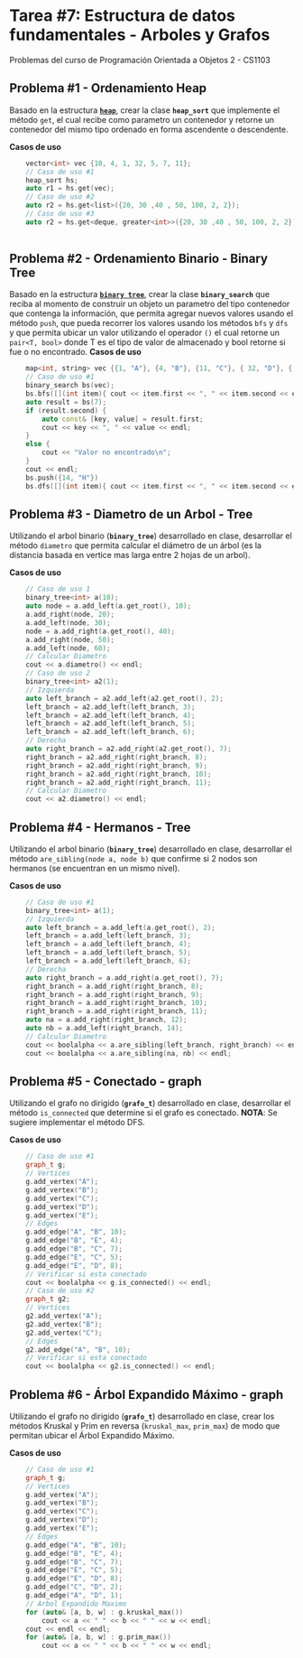 # Tarea #7: Estructura de datos fundamentales - Arboles y Grafos

Problemas del curso de Programación Orientada a Objetos 2 - CS1103

## Problema #1 - Ordenamiento Heap
Basado en la estructura [**`heap`**](https://repl.it/@RubenDemetrioDemetrio/poo22021-0heap#main.cpp), crear la clase **`heap_sort`** que implemente el método `get`, el cual recibe como parametro un contenedor y retorne un contenedor del mismo tipo ordenado en forma ascendente o descendente.

**Casos de uso**
```cpp
    vector<int> vec {10, 4, 1, 32, 5, 7, 11};
    // Caso de uso #1
    heap_sort hs;
    auto r1 = hs.get(vec);
    // Caso de uso #2
    auto r2 = hs.get<list>({20, 30 ,40 , 50, 100, 2, 2});
    // Caso de uso #3
    auto r2 = hs.get<deque, greater<int>>({20, 30 ,40 , 50, 100, 2, 2});
    
```
## Problema #2 - Ordenamiento Binario - Binary Tree
Basado en la estructura [**`binary tree`**](https://repl.it/@RubenDemetrioDemetrio/poo22021-0binarytree#main.cpp), crear la clase **`binary_search`** que reciba al momento de construir un objeto un parametro del tipo contenedor que contenga la información, que permita agregar nuevos valores usando el método `push`, que pueda recorrer los valores usando los métodos `bfs` y `dfs` y que permita ubicar un valor utilizando el operador `()` el cual retorne un `pair<T, bool>` donde T es el tipo de valor de almacenado y bool retorne si fue o no encontrado.
**Casos de uso**
```cpp
    map<int, string> vec {{1, "A"}, {4, "B"}, {11, "C"}, { 32, "D"}, { 5, "E"} { 7 , "F"}, { 12 , "G"}};
    // Caso de uso #1
    binary_search bs(vec);
    bs.bfs([](int item){ cout << item.first << ", " << item.second << endl; });
    auto result = bs(7);
    if (result.second) {
        auto const& [key, value] = result.first;
        cout << key << ", " << value << endl;
    }
    else {
        cout << "Valor no encontrado\n";
    }
    cout << endl;
    bs.push({14, "H"})
    bs.dfs([](int item){ cout << item.first << ", " << item.second << endl; });
```
## Problema #3 - Diametro de un Arbol - Tree
Utilizando el arbol binario (**`binary_tree`**) desarrollado en clase, desarrollar el método `diametro` que permita calcular el diámetro de un árbol (es la distancia basada en vertice mas larga entre 2 hojas de un arbol).

**Casos de uso**
```cpp
    // Caso de uso 1
    binary_tree<int> a(10);
    auto node = a.add_left(a.get_root(), 10);
    a.add_right(node, 20);
    a.add_left(node, 30);
    node = a.add_right(a.get_root(), 40);
    a.add_right(node, 50);
    a.add_left(node, 60);
    // Calcular Diametro
    cout << a.diametro() << endl;
    // Caso de uso 2
    binary_tree<int> a2(1);
    // Izquierda
    auto left_branch = a2.add_left(a2.get_root(), 2);
    left_branch = a2.add_left(left_branch, 3);
    left_branch = a2.add_left(left_branch, 4);
    left_branch = a2.add_left(left_branch, 5);
    left_branch = a2.add_left(left_branch, 6);
    // Derecha
    auto right_branch = a2.add_right(a2.get_root(), 7);
    right_branch = a2.add_right(right_branch, 8);
    right_branch = a2.add_right(right_branch, 9);
    right_branch = a2.add_right(right_branch, 10);
    right_branch = a2.add_right(right_branch, 11);
    // Calcular Diametro
    cout << a2.diametro() << endl;
```

## Problema #4 - Hermanos - Tree
Utilizando el arbol binario (**`binary_tree`**) desarrollado en clase, desarrollar el método `are_sibling(node a, node b)` que confirme si 2 nodos son hermanos (se encuentran en un mismo nivel).

**Casos de uso**  
```cpp
    // Caso de uso #1
    binary_tree<int> a(1);
    // Izquierda
    auto left_branch = a.add_left(a.get_root(), 2);
    left_branch = a.add_left(left_branch, 3);
    left_branch = a.add_left(left_branch, 4);
    left_branch = a.add_left(left_branch, 5);
    left_branch = a.add_left(left_branch, 6);
    // Derecha
    auto right_branch = a.add_right(a.get_root(), 7);
    right_branch = a.add_right(right_branch, 8);
    right_branch = a.add_right(right_branch, 9);
    right_branch = a.add_right(right_branch, 10);
    right_branch = a.add_right(right_branch, 11);
    auto na = a.add_right(right_branch, 12);
    auto nb = a.add_left(right_branch, 14);
    // Calcular Diametro
    cout << boolalpha << a.are_sibling(left_branch, right_branch) << endl;
    cout << boolalpha << a.are_sibling(na, nb) << endl;
```
## Problema #5 - Conectado - graph
Utilizando el grafo no dirigido  (**`grafo_t`**) desarrollado en clase, desarrollar el método `is_connected` que determine si el grafo es conectado.
 **NOTA**: Se sugiere implementar el método DFS.

**Casos de uso**  
```cpp
    // Caso de uso #1
    graph_t g;
    // Vertices
    g.add_vertex("A");
    g.add_vertex("B");
    g.add_vertex("C");
    g.add_vertex("D");
    g.add_vertex("E");
    // Edges
    g.add_edge("A", "B", 10);
    g.add_edge("B", "E", 4);
    g.add_edge("B", "C", 7);
    g.add_edge("E", "C", 5);
    g.add_edge("E", "D", 8);
    // Verificar si esta conectado
    cout << boolalpha << g.is_connected() << endl;
    // Caso de uso #2
    graph_t g2;
    // Vertices
    g2.add_vertex("A");
    g2.add_vertex("B");
    g2.add_vertex("C");
    // Edges
    g2.add_edge("A", "B", 10);
    // Verificar si esta conectado
    cout << boolalpha << g2.is_connected() << endl;
```

## Problema #6 - Árbol Expandido Máximo - graph
Utilizando el grafo no dirigido  (**`grafo_t`**) desarrollado en clase, crear los métodos Kruskal y Prim en reversa (`kruskal_max`, `prim_max`) de modo que permitan ubicar el Árbol Expandido Máximo.

**Casos de uso**  
```cpp
    // Caso de uso #1
    graph_t g;
    // Vertices
    g.add_vertex("A");
    g.add_vertex("B");
    g.add_vertex("C");
    g.add_vertex("D");
    g.add_vertex("E");
    // Edges
    g.add_edge("A", "B", 10);
    g.add_edge("B", "E", 4);
    g.add_edge("B", "C", 7);
    g.add_edge("E", "C", 5);
    g.add_edge("E", "D", 8);
    g.add_edge("C", "D", 2);
    g.add_edge("A", "D", 1);
    // Arbol Expandido Maximo
    for (auto& [a, b, w] : g.kruskal_max())
        cout << a << " " << b << " " << w << endl;
    cout << endl << endl;
    for (auto& [a, b, w] : g.prim_max())
        cout << a << " " << b << " " << w << endl;
```